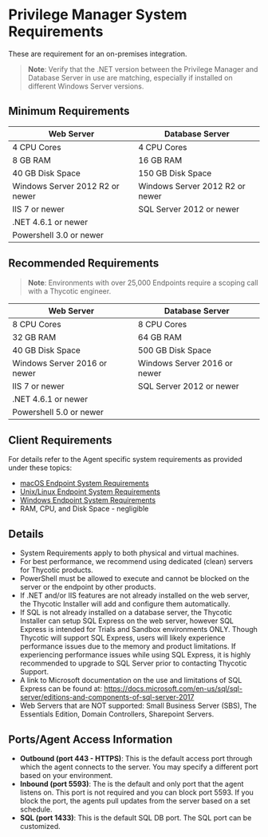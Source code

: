 [title]: # (System Requirements)
[tags]: # (ports,on-premises)
[priority]: # (1501)
# Privilege Manager System Requirements

These are requirement for an on-premises integration.

>**Note**: Verify that the .NET version between the Privilege Manager and Database Server in use are matching, especially if installed on different Windows Server versions.

## Minimum Requirements

| Web Server | Database Server |
| ----- | ----- |
| 4 CPU Cores | 4 CPU Cores |
| 8 GB RAM | 16 GB RAM |
| 40 GB Disk Space | 150 GB Disk Space |
| Windows Server 2012 R2 or newer | Windows Server 2012 R2 or newer |
| IIS 7 or newer | SQL Server 2012 or newer |
| .NET 4.6.1 or newer |  |
| Powershell 3.0 or newer |   |

## Recommended Requirements

>**Note**:
>Environments with over 25,000 Endpoints require a scoping call with a Thycotic engineer.

| Web Server | Database Server |
| ----- | ----- |
| 8 CPU Cores | 8 CPU Cores |
| 32 GB RAM | 64 GB RAM |
| 40 GB Disk Space | 500 GB Disk Space |
| Windows Server 2016 or newer | Windows Server 2016 or newer |
| IIS 7 or newer | SQL Server 2012 or newer |
| .NET 4.6.1 or newer | |  
| Powershell 5.0 or newer | |  

## Client Requirements

For details refer to the Agent specific system requirements as provided under these topics:

* [macOS Endpoint System Requirements](agents/macOS/index.md#macos_agent_system_requirements)
* [Unix/Linux Endpoint System Requirements](agents/nix/index.md#unix_linux_agent_system_requirements)
* [Windows Endpoint System Requirements](agents/win/index.md#installing_windows_agents)
* RAM, CPU, and Disk Space - negligible

## Details

* System Requirements apply to both physical and virtual machines.
* For best performance, we recommend using dedicated (clean) servers for Thycotic products.
* PowerShell must be allowed to execute and cannot be blocked on the server or the endpoint by other products.
* If .NET and/or IIS features are not already installed on the web server, the Thycotic Installer will add and configure them automatically.
* If SQL is not already installed on a database server, the Thycotic Installer can setup SQL Express on the web server, however SQL Express is intended for Trials and Sandbox environments ONLY. Though Thycotic will support SQL Express, users will likely experience performance issues due to the memory and product limitations. If experiencing performance issues while using SQL Express, it is highly recommended to upgrade to SQL Server prior to contacting Thycotic Support.
* A link to Microsoft documentation on the use and limitations of SQL Express can be found at: https://docs.microsoft.com/en-us/sql/sql-server/editions-and-components-of-sql-server-2017
* Web Servers that are NOT supported: Small Business Server (SBS), The Essentials Edition, Domain Controllers, Sharepoint Servers.

## Ports/Agent Access Information

* __Outbound (port 443 - HTTPS)__: This is the default access port through which the agent connects to the server. You may specify a different port based on your environment.
* __Inbound (port 5593)__: The is the default and only port that the agent listens on. This port is not required and you can block port 5593. If you block the port, the agents pull updates from the server based on a set schedule.
* __SQL (port 1433)__: This is the default SQL DB port. The SQL port can be customized.
